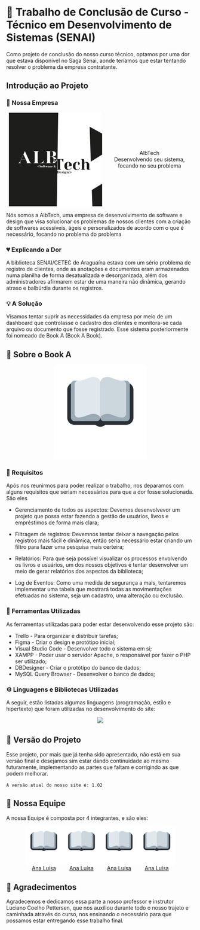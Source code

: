 <link rel="stylesheet" href="https://cdn.jsdelivr.net/gh/devicons/devicon@v2.15.1/devicon.min.css">

# :memo: Trabalho de Conclusão de Curso - Técnico em Desenvolvimento de Sistemas (SENAI)
Como projeto de conclusão do nosso curso técnico, optamos por uma dor que estava disponível no Saga Senai, aonde teríamos que estar tentando resolver o problema da empresa contratante. 


## Introdução ao Projeto

### :office: Nossa Empresa

<div style="display: flex; width: 100%; justify-content: space-around; margin-bottom: 15px;">
    
<img style="flex-basis: 45%;" src="./assets/img/bunitinha.png" width="250px" />

<p style="flex-basis: 45%; display: flex; align-items: center; text-align: center;">AlbTech <br>
Desenvolvendo seu sistema, focando no seu problema</p>

</div>

Nós somos a AlbTech, uma empresa de desenvolvimento de software e design que visa solucionar os problemas de nossos clientes com a criação de softwares acessíveis, ágeis e personalizados de acordo com o que é necessário, focando no problema do problema

### :broken_heart: Explicando a Dor
A biblioteca SENAI/CETEC de Araguaína estava com um sério problema de registro de clientes, onde as anotações e documentos eram armazenados numa planilha de forma desatualizada e desorganizada, além dos administradores afirmarem estar de uma maneira não dinâmica, gerando atraso e balbúrdia durante os registros.

### :bulb: A Solução
Visamos tentar suprir as necessidades da empresa por meio de um dashboard que controlasse o cadastro dos clientes e monitora-se cada arquivo ou documento que fosse registrado. Esse sistema posteriormente foi nomeado de Book A (Book A Book).


## :book: Sobre o Book A

<div align="center">
    <!-- <img src="./assets/img/bunitinha.png" width="250px" /> -->
    <img src="./assets/img/logo.png" width="250px" />
</div>

### :page_with_curl: Requisitos
Após nos reunirmos para poder realizar o trabalho, nos deparamos com alguns requisitos que seriam necessários para que a dor fosse solucionada. São eles

- Gerenciamento de todos os aspectos: Devemos desenvolvevor um projeto que possa estar fazendo a gestão de usuários, livros e empréstimos de forma mais clara;

- Filtragem de registros: Devemnos tentar deixar a navegação pelos registros mais fácil e dinâmica, então seria necessário estar criando um filtro para fazer uma pesquisa mais certeira;

- Relatórios: Para que seja possível visualizar os processos envolvendo os livros e usuários, um dos nossos objetivos é tentar desenvolver um meio de gerar relatórios dos aspectos da biblioteca;

- Log de Eventos: Como uma medida de segurança a mais, tentaremos implementar uma tabela que mostrará todas as movimentações efetuadas no sistema, seja um cadastro, uma alteração ou exclusão.

### :wrench: Ferramentas Utilizadas
As ferramentas utilizadas para poder estar desenvolvendo esse projeto são:

- Trello - Para organizar e distribuir tarefas;
- Figma - Criar o design e protótipo inicial;
- Visual Studio Code - Desenvolver todo o sistema em si;
- XAMPP - Poder usar o servidor Apache, o responsável por fazer o PHP ser utilizado;
- DBDesigner - Criar o protótipo do banco de dados;
- MySQL Query Browser - Desenvolver o banco de dados;

### :gear: Linguagens e Bibliotecas Utilizadas
A seguir, estão listadas algumas linguagens (programação, estilo e hipertexto) que foram utilizadas no desenvolvimento do site:

<div align="center">

<img src="https://skillicons.dev/icons?i=html,css,js,php,bootstrap,mysql" />

</div>


## :pushpin: Versão do Projeto
Esse projeto, por mais que já tenha sido apresentado, não está em sua versão final e desejamos sim estar dando continuidade ao mesmo futuramente, implementando as partes que faltam e corrigindo as que podem melhorar.

```
A versão atual do nosso site é: 1.02
```

## 🌟 Nossa Equipe
A nossa Equipe é composta por 4 integrantes, e são eles:

<div style="display: flex; width: 100%; justify-content: center; text-align: center;">

<div style="flex-basis: 20%;">
    <a href="https://www.instagram.com/felpzinea/">

<img src="./assets/img/logo.png" />
    Ana Luísa

</a>
</div>
<div style="flex-basis: 20%;">
    <a href="">

<img src="./assets/img/logo.png" />
    Ana Luísa

</a>
</div>
<div style="flex-basis: 20%;">
    <a href="">

<img src="./assets/img/logo.png" />
    Ana Luísa

</a>
</div>
<div style="flex-basis: 20%;">
    <a href="">

<img src="./assets/img/logo.png" />
    Ana Luísa

</a>
</div>

</div>

## :revolving_hearts: Agradecimentos
Agradecemos e dedicamos essa parte a nosso professor e instrutor Luciano Coelho Pettersen, que nos auxiliou durante todo o nosso trajeto e  caminhada através do curso, nos ensinando o necessário para que possamos estar entregando esse trabalho final.
